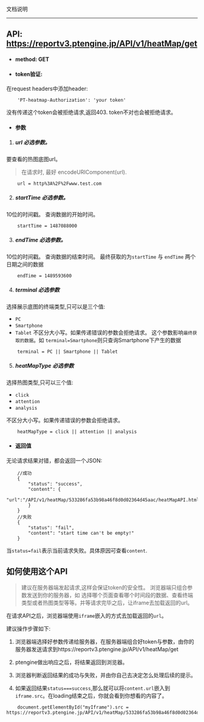 文档说明

---

## API: https://reportv3.ptengine.jp/API/v1/heatMap/get

* #### method: GET

* #### token验证:
在request headers中添加header:
```
    'PT-heatmap-Authorization': 'your token' 
```
没有传递这个token会被拒绝请求,返回403.
token不对也会被拒绝请求。
* #### 参数

1. ##### url 必选参数。

要查看的热图底图url。
> 在请求时, 最好 encodeURIComponent(url).

```
    url = http%3A%2F%2Fwww.test.com
```

2. ##### startTime 必选参数。

10位的时间戳。
查询数据的开始时间。

```
    startTime = 1487088000
```

3. ##### endTime 必选参数。

10位的时间戳。
查询数据的结束时间。
最终获取的为`startTime` 与 `endTime` 两个日期之间的数据

```
    endTime = 1489593600
```

4. ##### terminal 必选参数

选择展示底图的终端类型,只可以是三个值: 
* `PC`
* `Smartphone`
* `Tablet`
不区分大小写。如果传递错误的参数会拒绝请求。
这个参数影响`最终获取的数据`。如 `terminal=Smartphone`则只查询Smartphone下产生的数据

```
    terminal = PC || Smartphone || Tablet
```

5. ##### heatMapType 必选参数

选择热图类型,只可以三个值: 

* `click`
* `attention`
* `analysis`

不区分大小写。如果传递错误的参数会拒绝请求。

```
    heatMapType = click || attention || analysis
```

* #### 返回值

无论请求结果对错，都会返回一个JSON:

```
    //成功
    {
        "status": "success",
        "content": {
            "url":"/API/v1/heatMap/533286fa53b98a46f8d0d02364d45aac/heatMapAPI.html"
        }
    }
    //失败
    {
        "status": "fail",
        "content": "start time can't be empty!"
    }
```
当`status=fail`表示当前请求失败。具体原因可查看`content`.

## 如何使用这个API

>建议在服务器端发起请求,这样会保证token的安全性。
浏览器端只组合参数发送到你的服务器，如 选择哪个页面查看哪个时间段的数据、查看终端类型或者热图类型等等。并等请求完毕之后，让iframe去加载返回的url。

在请求API之后，浏览器端使用`iframe`嵌入的方式去加载返回的`url`。

建议操作步骤如下:

1. 浏览器端选择好参数传递给服务器，在服务器端组合好token与参数，由你的服务器发送请求到https://reportv3.ptengine.jp/API/v1/heatMap/get

2. ptengine做出响应之后，将结果返回到浏览器。

3. 浏览器判断返回结果的成功与失败，并由你自己去决定怎么处理后续的提示。

4. 如果返回结果`status===success`,那么就可以将`content.url`嵌入到`iframe.src`。在loading结束之后，你就会看到你想看的内容了。
```
    document.getElementById("myIframe").src = https://reportv3.ptengine.jp/API/v1/heatMap/533286fa53b98a46f8d0d02364d45aac/heatMapAPI.html
```